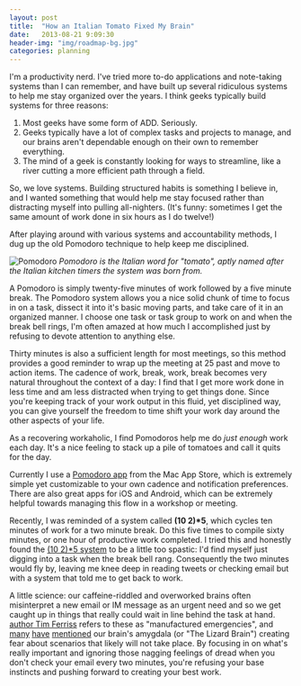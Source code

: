 ```yaml
---
layout: post
title:  "How an Italian Tomato Fixed My Brain"
date:   2013-08-21 9:09:30
header-img: "img/roadmap-bg.jpg"
categories: planning
---
```


I'm a productivity nerd. I've tried more to-do applications and note-taking systems than I can remember, and have built up several ridiculous systems to help me stay organized over the years. I think geeks typically build systems for three reasons: 

1. Most geeks have some form of ADD. Seriously.
2. Geeks typically have a lot of complex tasks and projects to manage, and our brains aren't dependable enough on their own to remember everything.
3. The mind of a geek is constantly looking for ways to streamline, like a river cutting a more efficient path through a field.

So, we love systems. Building structured habits is something I believe in, and I wanted something that would help me stay focused rather than distracting myself into pulling all-nighters. (It's funny: sometimes I get the same amount of work done in six hours as I do twelve!) 

After playing around with various systems and accountability methods, I dug up the old Pomodoro technique to help keep me disciplined.

![Pomodoro](http://m.c.lnkd.licdn.com/mpr/mpr/p/1/005/097/3f8/1b78847.jpg)
_Pomodoro is the Italian word for "tomato", aptly named after the Italian kitchen timers the system was born from._

A Pomodoro is simply twenty-five minutes of work followed by a five minute break. The Pomodoro system allows you a nice solid chunk of time to focus in on a task, dissect it into it's basic moving parts, and take care of it in an organized manner.  I choose one task or task group to work on and when the break bell rings, I'm often amazed at how much I accomplished just by refusing to devote attention to anything else.

Thirty minutes is also a sufficient length for most meetings, so this method provides a good reminder to wrap up the meeting at 25 past and move to action items. The cadence of work, break, work, break becomes very natural throughout the context of a day: I find that I get more work done in less time and am less distracted when trying to get things done. Since you're keeping track of your work output in this fluid, yet disciplined way, you can give yourself the freedom to time shift your work day around the other aspects of your life.

As a recovering workaholic, I find Pomodoros help me do _just enough_ work each day. It's a nice feeling to stack up a pile of tomatoes and call it quits for the day.

Currently I use a <a href="http://itunes.apple.com/us/app/pomodoro/id417574133?mt=12" target="_blank">Pomodoro app</a> from the Mac App Store, which is extremely simple yet customizable to your own cadence and notification preferences. There are also great apps for iOS and Android, which can be extremely helpful towards managing this flow in a workshop or meeting. 

Recently, I was reminded of a system called <b>(10 2)*5</b>, which cycles ten minutes of work for a two minute break.  Do this five times to compile sixty minutes, or one hour of productive work completed.  I tried this and honestly found the <a href="http://www.43folders.com/2005/10/11/procrastination-hack-1025" target="_blank">(10 2)*5 system</a> to be a little too spastic: I'd find myself just digging into a task when the break bell rang.  Consequently the two minutes would fly by, leaving me knee deep in reading tweets or checking email but with a system that told me to get back to work.

A little science: our caffeine-riddled and overworked brains often misinterpret a new email or IM message as an urgent need and so we get caught up in things that really could wait in line behind the task at hand. <a href="http://www.fourhourworkweek.com/blog/" target="_blank">author Tim Ferriss</a> refers to these as "manufactured emergencies", and <a href="http://sethgodin.typepad.com/seths_blog/2010/01/quieting-the-lizard-brain.html" target="_blank">many</a> <a href="http://www.43folders.com/2009/08/04/enough" target="_blank">have</a> <a href="http://www.debbieweil.com/blog/shut-up-lizard-brain-i-am-not-procrastinating-today/" target="_blank">mentioned</a> our brain's amygdala (or "The Lizard Brain") creating fear about scenarios that likely will not take place.  By focusing in on what's really important and ignoring those nagging feelings of dread when you don't check your email every two minutes, you're refusing your base instincts and pushing forward to creating your best work.
